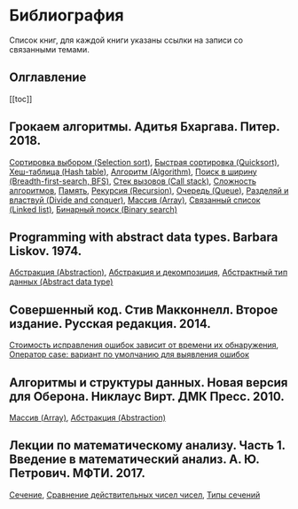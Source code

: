 # Библиография

Список книг, для каждой книги указаны ссылки на записи со связанными темами.

## Олглавление

[[toc]]

## Грокаем алгоритмы. Адитья Бхаргава. Питер. 2018.

[Сортировка выбором (Selection sort)](20221023134905.md), [Быстрая сортировка (Quicksort)](20221026235533.md), [Хеш-таблица (Hash table)](20221027222457.md), [Алгоритм (Algorithm)](20221030004439.md), [Поиск в ширину (Breadth-first-search, BFS)](20221026234807.md), [Стек вызовов (Call stack)](20221027000407.md), [Сложность алгоритмов](20221027223051.md), [Память](20221029234220.md), [Рекурсия (Recursion)](20221027000223.md), [Очередь (Queue)](20221025223739.md), [Разделяй и властвуй (Divide and conquer)](20221027001332.md), [Массив (Array)](20221025215309.md), [Связанный список (Linked list)](20221024232535.md), [Бинарный поиск (Binary search)](20221025215226.md)

## Programming with abstract data types. Barbara Liskov. 1974.

[Абстракция (Abstraction)](20221029234239.md), [Абстракция и декомпозиция](20221029235132.md), [Абстрактный тип данных (Abstract data type)](20221023123217.md)

## Совершенный код. Стив Макконнелл. Второе издание. Русская редакция. 2014.

[Стоимость исправления ошибок зависит от времени их обнаружения](20221023132121.md), [Оператор case: вариант по умолчанию для выявления ошибок](20221023132701.md)

## Алгоритмы и структуры данных. Новая версия для Оберона. Никлаус Вирт. ДМК Пресс. 2010.

[Массив (Array)](20221025215309.md), [Абстракция (Abstraction)](20221029234239.md)

## Лекции по математическому анализу. Часть 1. Введение в математический анализ. А. Ю. Петрович. МФТИ. 2017.

[Сечение](20221030191856.md), [Сравнение действительных чисел чисел](20221030232937.md), [Типы сечений](20221030230520.md)


